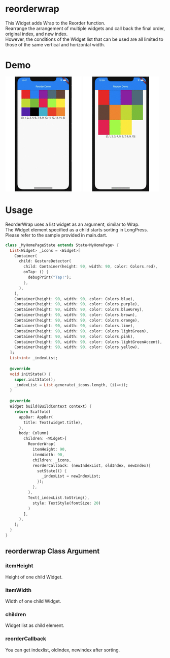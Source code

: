 # reorderwrap

This Widget adds Wrap to the Reorder function.  
Rearrange the arrangement of multiple widgets and call back the final order, original index, and new index.  
However, the conditions of the Widget list that can be used are all limited to those of the same vertical and horizontal width.  

# Demo
![Sample1](https://github.com/shoushimizu1025/images/blob/master/sample1.gif)
![Sample2](https://github.com/shoushimizu1025/images/blob/master/sample2.gif)

# Usage
ReorderWrap uses a list widget as an argument, similar to Wrap.  
The Widget element specified as a child starts sorting in LongPress.  
Please refer to the sample provided in main.dart.  
```Dart
class _MyHomePageState extends State<MyHomePage> {
  List<Widget> _icons = <Widget>[
    Container(
      child: GestureDetector(
        child: Container(height: 90, width: 90, color: Colors.red),
        onTap: () {
          debugPrint("Tap!");
        },
      ),
    ),
    Container(height: 90, width: 90, color: Colors.blue),
    Container(height: 90, width: 90, color: Colors.purple),
    Container(height: 90, width: 90, color: Colors.blueGrey),
    Container(height: 90, width: 90, color: Colors.brown),
    Container(height: 90, width: 90, color: Colors.orange),
    Container(height: 90, width: 90, color: Colors.lime),
    Container(height: 90, width: 90, color: Colors.lightGreen),
    Container(height: 90, width: 90, color: Colors.pink),
    Container(height: 90, width: 90, color: Colors.lightGreenAccent),
    Container(height: 90, width: 90, color: Colors.yellow),
  ];
  List<int> _indexList;

  @override
  void initState() {
    super.initState();
    _indexList = List.generate(_icons.length, (i)=>i);
  }

  @override
  Widget build(BuildContext context) {
    return Scaffold(
      appBar: AppBar(
        title: Text(widget.title),
      ),
      body: Column(
        children: <Widget>[
          ReorderWrap(
            itemHeight: 90,
            itemWidth: 90,
            children: _icons,
            reorderCallback: (newIndexList, oldIndex, newIndex){
              setState(() {
                _indexList = newIndexList;
              });
            },
          ),
          Text(_indexList.toString(), 
            style: TextStyle(fontSize: 20)
          )
        ],
      ),
    );
  }
}
```

## reorderwrap Class Argument
### itemHeight  
Height of one child Widget.

### itemWidth  
Width of one child Widget.

### children  
Widget list as child element.

### reorderCallback  
You can get indexlist, oldindex, newindex after sorting.